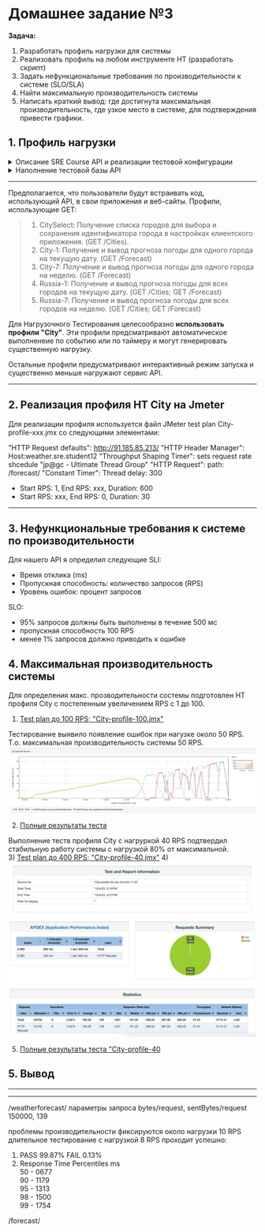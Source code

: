 # Домашнее задание №3

**Задача:**

1. Разработать профиль нагрузки для системы
2. Реализовать профиль на любом инструменте НТ (разработать скрипт)
3. Задать нефункциональные требования по производительности к системе (SLO/SLA)
4. Найти максимальную производительность системы
5. Написать краткий вывод: где достигнута максимальная производительность, где узкое место в системе, для подтверждения привести графики.

## 1. Профиль нагрузки

<details> <summary>  Описание SRE Course API и реализации тестовой конфигурации</summary> <br>

> SRE course weather API обеспечивает доступ к БД "weather" с таблицами "cities" и "forecast".
> 
> Доступные запросы:
> 
> - Cities: GET /Cities/{id}; PUT /Cities/{id}; POST /Cities; GET /Cities
> - Forecast: GET /Forecast/{id}; PUT /Forecast/{id}; POST /Forecast/{cityId}; GET /Forecast
> - WeatherForecast: GET /WeatherForecast

![ Схема API](./pics/swagger_scheme.png)

</details>

<details> <summary>  Наполнение тестовой базы API </summary> <br>

> **Table Cities:** 170 записей. Список  городов России с населением более 100 тыс.
> **Table Forecast:** 1190 записей. Список записей о прогноза погоды на 7 дней для каждого города.
</details>

------------

Предполагается, что пользователи будут встраивать код, использующий API, в свои приложения и веб-сайты.
Профили, использующие GET:

>1. CitySelect: Получение списка городов для выбора и сохранения идентификатора города в настройках клиентского приложения. (GET /Cities).
>2. City-1: Получение и вывод прогноза погоды для одного города на текущую дату. (GET /Forecast)
>3. City-7: Получение и вывод прогноза погоды для одного города на неделю. (GET /Forecast)
>4. Russia-1: Получение и вывод прогноза погоды для всех городов на текущую дату. (GET /Cities; GET /Forecast)
>5. Russia-7: Получение и вывод прогноза погоды для всех городов на неделю. (GET /Cities; GET /Forecast)

Для Нагрузочного Тестирования целесообразно **использовать профили "City"**. Эти профили предсматривают автоматическое выполненеие по событию или по таймеру и могут генерировать существенную нагрузку.

Остальные профили предусматривают интерактивный режим запуска и существенно меньше нагружают сервис API.

------------
## 2. Реализация профиля НТ City на Jmeter

Для реализации профиля используется файл JMeter test plan City-profile-xxx.jmx со следующими элементами:

"HTTP Request defaults": http://91.185.85.213/
"HTTP Header Manager": Host:weather.sre.student12
"Throughput Shaping Timer": sets request rate shcedule
"jp@gc - Ultimate Thread Group"
"HTTP Request": path: /forecast/
"Constant Timer": Thread delay: 300
- Start RPS: 1, End RPS: xxx, Duration: 600
- Start RPS: xxx, End RPS: 0, Duration: 30

------------
## 3. Нефункциональные требования к системе по производительности

Для нашего API я определил следующие SLI:
- Время отклика (ms)
- Пропускная способность: количество запросов (RPS)
- Уровень ошибок: процент запросов

SLO:
- 95% запросов должны быть выполнены в течение 500 мс
- пропускная способность 100 RPS
- менее 1% запросов должно приводить к ошибке

## 4. Максимальная производительность системы

Для определения макс. прозводительности состемы подготовлен НТ профиля City c постепенным увеличением RPS с 1 до 100.  
1) [Test plan до 100 RPS; "City-profile-100.jmx"](./City-profile-100.jmx) 

Тестирование выявило появление ошибок при нагузке около 50 RPS. Т.о. максимальная производительность системы 50 RPS.
![График огибок при при повышении RPS](pics/City100-Codes-Per-Second.png)

2) [Полные результаты теста](City-profile-100-rep-231204-1535/index.html)

Выполнение теств профиля City c нагруpкой 40 RPS подтвердил стабильную работу системы с нагрузкой 80% от максимальной.  
3) [Test plan до 400 RPS; "City-profile-40.jmx"](City-profile-40.jmx) 
4) ![График огибок при при повышении RPS](pics/City40-general-report.png)

5) [Полные результаты теста "City-profile-40](City-profile-40-rep-231204-1716/index.html)

## 5. Вывод



------------
------------

/weatherforecast/
параметры запроса
bytes/request, sentBytes/request
150000, 139

проблемы производительности фиксируются около нагрузки 10 RPS
длительное тестирование с нагрузкой 8 RPS проходит успешно:

1. PASS 99.87% FAIL 0.13%
2. Response Time Percentiles ms  
50 - 0677  
90 - 1179  
95 - 1313  
98 - 1500  
99 - 1754

/forecast/
